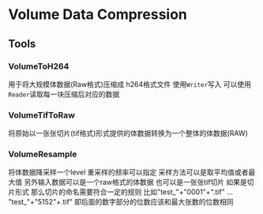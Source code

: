 Volume Data Compression
============================

## Tools
### VolumeToH264
用于将大规模体数据(Raw格式)压缩成 h264格式文件
使用```Writer```写入 可以使用```Reader```读取每一块压缩后对应的数据

### VolumeTifToRaw
将原始以一张张切片(tif格式)形式提供的体数据转换为一个整体的体数据(RAW)
 
### VolumeResample
将体数据降采样一个level 重采样的频率可以指定 采样方法可以是取平均值或者最大值
另外输入数据可以是一个raw格式的体数据 也可以是一张张tif切片
如果是切片形式 那么切片的命名需要符合一定的规则 
比如"test_"+"0001"+".tif" ... "test_"+"5152"+.tif" 即后面的数字部分的位数应该和最大张数的位数相同

